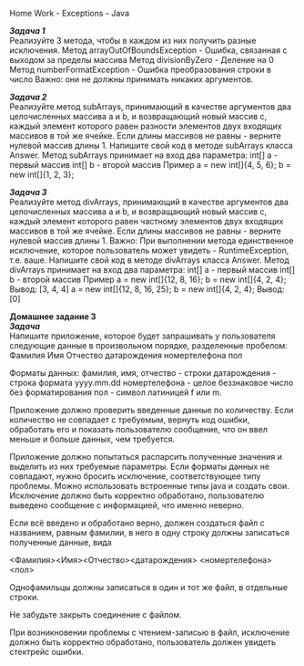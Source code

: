 Home Work - Exceptions - Java

***Задача 1***\
Реализуйте 3 метода, чтобы в каждом из них получить разные исключения.
Метод arrayOutOfBoundsException - Ошибка, связанная с выходом за пределы массива
Метод divisionByZero - Деление на 0
Метод numberFormatException - Ошибка преобразования строки в число
Важно: они не должны принимать никаких аргументов.

***Задача 2***\
Реализуйте метод subArrays, принимающий в качестве аргументов два целочисленных массива a и b,
и возвращающий новый массив c, каждый элемент которого равен разности элементов двух входящих массивов в той же ячейке.
Если длины массивов не равны - верните нулевой массив длины 1.
Напишите свой код в методе subArrays класса Answer. 
Метод subArrays принимает на вход два параметра:
    int[] a - первый массив 
    int[] b - второй массив
Пример
    a = new int[]{4, 5, 6};
    b = new int[]{1, 2, 3};

***Задача 3***\
Реализуйте метод divArrays, принимающий в качестве аргументов два целочисленных массива a и b,
и возвращающий новый массив с, каждый элемент которого равен частному элементов двух входящих массивов в той же ячейке.
Если длины массивов не равны - верните нулевой массив длины 1.
Важно: При выполнении метода единственное исключение, которое пользователь может увидеть - RuntimeException, т.е. ваше.
Напишите свой код в методе divArrays класса Answer. 
Метод divArrays принимает на вход два параметра:
    int[] a - первый массив
    int[] b - второй массив
Пример
    a = new int[]{12, 8, 16};
    b = new int[]{4, 2, 4};
Вывод: [3, 4, 4]
    a = new int[]{12, 8, 16, 25};
    b = new int[]{4, 2, 4};
Вывод: [0]


**Домашнее задание 3**\
***Задача***\
Напишите приложение, которое будет запрашивать у пользователя следующие данные в произвольном порядке, разделенные пробелом:
Фамилия Имя Отчество датарождения номертелефона пол

Форматы данных:
фамилия, имя, отчество - строки
датарождения - строка формата yyyy.mm.dd
номертелефона - целое беззнаковое число без форматирования
пол - символ латиницей f или m.

Приложение должно проверить введенные данные по количеству. Если количество не совпадает с требуемым, вернуть код ошибки, обработать его и показать пользователю сообщение, что он ввел меньше и больше данных, чем требуется.

Приложение должно попытаться распарсить полученные значения и выделить из них требуемые параметры. Если форматы данных не совпадают, нужно бросить исключение, соответствующее типу проблемы. Можно использовать встроенные типы java и создать свои. Исключение должно быть корректно обработано, пользователю выведено сообщение с информацией, что именно неверно.

Если всё введено и обработано верно, должен создаться файл с названием, равным фамилии, в него в одну строку должны записаться полученные данные, вида

<Фамилия><Имя><Отчество><датарождения> <номертелефона><пол>

Однофамильцы должны записаться в один и тот же файл, в отдельные строки.

Не забудьте закрыть соединение с файлом.

При возникновении проблемы с чтением-записью в файл, исключение должно быть корректно обработано, пользователь должен увидеть стектрейс ошибки.